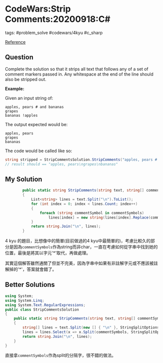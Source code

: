 # CodeWars:Strip Comments:20200918:C\#

tags: #problem_solve #codewars/4kyu #c_sharp

[Reference](https://www.codewars.com/kata/51c8e37cee245da6b40000bd/csharp)

## Question

Complete the solution so that it strips all text that follows any of a set of comment markers passed in. Any whitespace at the end of the line should also be stripped out.

**Example:**

Given an input string of:

```
apples, pears # and bananas
grapes
bananas !apples
```

The output expected would be:

```
apples, pears
grapes
bananas
```

The code would be called like so:

```csharp
string stripped = StripCommentsSolution.StripComments("apples, pears # and bananas\ngrapes\nbananas !apples", new [] { "#", "!" })
// result should == "apples, pears\ngrapes\nbananas"
```

## My Solution

```C#
        public static string StripComments(string text, string[] commentSymbols)
        {
            List<string> lines = text.Split("\n").ToList();
            for (int index = 0; index < lines.Count; index++)
            {
                foreach (string commentSymbol in commentSymbols)
                    lines[index] = new string(lines[index].Replace(commentSymbol, "#").ToCharArray().TakeWhile(c => c != '#').ToArray()).TrimEnd(' ');
            }
            return string.Join("\n", lines);
        }
```

4 kyu 的題目，比想像中的簡單(目前做過的4 kyu中最簡單的)，考慮比較久的部分是因為`commentSymbols`作為string而非char，一直在考慮如何從字串中找到她的位置，最後是將其以字元'*'取代，再做處理。

其實這個解答雖然通關了但並不完美，因為字串中如果有非註解字元或不應該被註解掉的'*'，答案就會錯了。

## Better Solutions

```C#
using System;
using System.Linq;
using System.Text.RegularExpressions;
public class StripCommentsSolution
{
    public static string StripComments(string text, string[] commentSymbols)
    {
        string[] lines = text.Split(new [] { "\n" }, StringSplitOptions.None);
        lines = lines.Select(x => x.Split(commentSymbols, StringSplitOptions.None).First().TrimEnd()).ToArray();
        return string.Join("\n", lines);
    }
}
```

直接拿`commentSymbols`作為split的分隔字，很不錯的做法。
